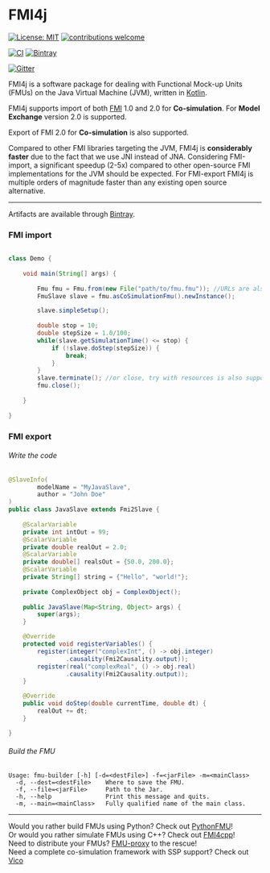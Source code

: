 # FMI4j

[![License: MIT](https://img.shields.io/badge/License-MIT-yellow.svg)](https://opensource.org/licenses/MIT)
[![contributions welcome](https://img.shields.io/badge/contributions-welcome-brightgreen.svg?style=flat)](https://github.com/NTNU-IHB/FMI4j/issues)

[![CI](https://github.com/NTNU-IHB/FMI4j/workflows/Build/badge.svg)](https://github.com/NTNU-IHB/FMI4j/actions)
[![Bintray](https://api.bintray.com/packages/ntnu-ihb/mvn/FMI4j/images/download.svg) ](https://bintray.com/ntnu-ihb/mvn/FMI4j/_latestVersion)

[![Gitter](https://badges.gitter.im/NTNU-IHB/FMI4j.svg)](https://gitter.im/NTNU-IHB/FMI4j?utm_source=badge&utm_medium=badge&utm_campaign=pr-badge)


FMI4j is a software package for dealing with Functional Mock-up Units (FMUs) on the Java Virtual Machine (JVM), written in [Kotlin](https://kotlinlang.org/). 

FMI4j supports import of both [FMI](http://fmi-standard.org/) 1.0 and 2.0 for **Co-simulation**. For  **Model Exchange** version 2.0 is supported. <br/>

Export of FMI 2.0 for **Co-simulation** is also supported.

Compared to other FMI libraries targeting the JVM, FMI4j is **considerably faster** due to the fact that we use JNI instead of JNA. 
Considering FMI-import, a significant speedup (2-5x) compared to other open-source FMI implementations for the JVM should be expected. 
For FMI-export FMI4j is multiple orders of magnitude faster than any existing open source alternative.


***

Artifacts are available through [Bintray](https://bintray.com/ntnu-ihb/mvn/FMI4j).


### <a name="api"></a> FMI import

```java

class Demo {
    
    void main(String[] args) {
        
        Fmu fmu = Fmu.from(new File("path/to/fmu.fmu")); //URLs are also supported
        FmuSlave slave = fmu.asCoSimulationFmu().newInstance();

        slave.simpleSetup();
        
        double stop = 10;
        double stepSize = 1.0/100;
        while(slave.getSimulationTime() <= stop) {
            if (!slave.doStep(stepSize)) {
                break;
            }
        }
        slave.terminate(); //or close, try with resources is also supported
        fmu.close();
        
    }
    
}
```

### <a name="api"></a> FMI export

###### Write the code

```java
@SlaveInfo(
        modelName = "MyJavaSlave",
        author = "John Doe"
)
public class JavaSlave extends Fmi2Slave {
    
    @ScalarVariable
    private int intOut = 99;
    @ScalarVariable
    private double realOut = 2.0;
    @ScalarVariable
    private double[] realsOut = {50.0, 200.0};
    @ScalarVariable
    private String[] string = {"Hello", "world!"};
    
    private ComplexObject obj = ComplexObject();
    
    public JavaSlave(Map<String, Object> args) {
        super(args);
    }

    @Override
    protected void registerVariables() {
        register(integer("complexInt", () -> obj.integer)
                .causality(Fmi2Causality.output));
        register(real("complexReal", () -> obj.real)
                .causality(Fmi2Causality.output));
    }

    @Override
    public void doStep(double currentTime, double dt) {
        realOut += dt;
    }

}
```
###### Build the FMU

```
Usage: fmu-builder [-h] [-d=<destFile>] -f=<jarFile> -m=<mainClass>
  -d, --dest=<destFile>    Where to save the FMU.
  -f, --file=<jarFile>     Path to the Jar.
  -h, --help               Print this message and quits.
  -m, --main=<mainClass>   Fully qualified name of the main class.
```

*** 

Would you rather build FMUs using Python? Check out [PythonFMU](https://github.com/NTNU-IHB/PythonFMU)! <br>
Or would you rather simulate FMUs using C++? Check out [FMI4cpp](https://github.com/NTNU-IHB/FMI4cpp)! <br>
Need to distribute your FMUs? [FMU-proxy](https://github.com/NTNU-IHB/FMU-proxy) to the rescue! <br>
Need a complete co-simulation framework with SSP support? Check out [Vico](https://github.com/NTNU-IHB/Vico) <br>

